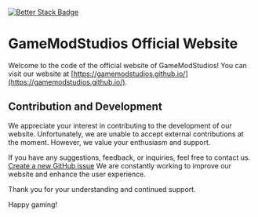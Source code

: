 [![Better Stack Badge](https://uptime.betterstack.com/status-badges/v1/monitor/1dpws.svg)](https://uptime.betterstack.com/?utm_source=status_badge)
# GameModStudios Official Website

Welcome to the code of the official website of GameModStudios! You can visit our website at [https://gamemodstudios.github.io/](https://gamemodstudios.github.io/).

## Contribution and Development

We appreciate your interest in contributing to the development of our website. Unfortunately, we are unable to accept external contributions at the moment. However, we value your enthusiasm and support.

If you have any suggestions, feedback, or inquiries, feel free to contact us. [Create a new GitHub issue]([[https://github.com/Gamemodstudios/Gamemodstudios](https://github.com/Gamemodstudios/Gamemodstudios.github.io)](https://github.com/Gamemodstudios/Gamemodstudios.github.io)/issues/new?assignees=&labels=security&template=security-vulnerability-report.md&title=) We are constantly working to improve our website and enhance the user experience.

Thank you for your understanding and continued support.

Happy gaming!
